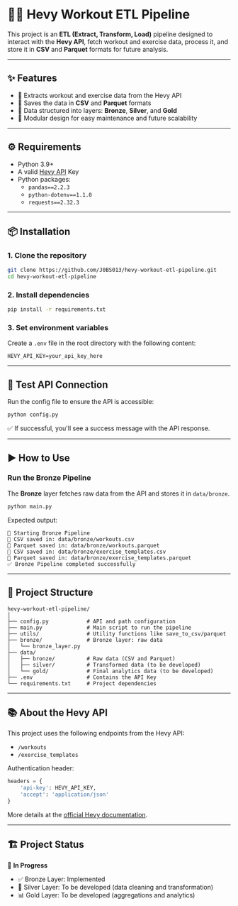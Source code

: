 # 🏋️‍♂️ Hevy Workout ETL Pipeline

This project is an **ETL (Extract, Transform, Load)** pipeline designed to interact with the **Hevy API**, fetch workout and exercise data, process it, and store it in **CSV** and **Parquet** formats for future analysis.

---

## ✨ Features

- 🔄 Extracts workout and exercise data from the Hevy API
- 💾 Saves the data in **CSV** and **Parquet** formats
- 📂 Data structured into layers: **Bronze**, **Silver**, and **Gold**
- 🧱 Modular design for easy maintenance and future scalability

---

## ⚙️ Requirements

- Python 3.9+
- A valid [Hevy API](https://api.hevyapp.com/docs/) Key
- Python packages:
  - `pandas==2.2.3`
  - `python-dotenv==1.1.0`
  - `requests==2.32.3`

---

## 📦 Installation

### 1. Clone the repository

```bash
git clone https://github.com/J0BS013/hevy-workout-etl-pipeline.git
cd hevy-workout-etl-pipeline
```

### 2. Install dependencies

```bash
pip install -r requirements.txt
```

### 3. Set environment variables

Create a `.env` file in the root directory with the following content:

```env
HEVY_API_KEY=your_api_key_here
```

---

## 🔌 Test API Connection

Run the config file to ensure the API is accessible:

```bash
python config.py
```

✅ If successful, you'll see a success message with the API response.

---

## ▶️ How to Use

### Run the Bronze Pipeline

The **Bronze** layer fetches raw data from the API and stores it in `data/bronze`.

```bash
python main.py
```

Expected output:

```
🔄 Starting Bronze Pipeline
💾 CSV saved in: data/bronze/workouts.csv
💾 Parquet saved in: data/bronze/workouts.parquet
💾 CSV saved in: data/bronze/exercise_templates.csv
💾 Parquet saved in: data/bronze/exercise_templates.parquet
✅ Bronze Pipeline completed successfully
```

---

## 📁 Project Structure

```
hevy-workout-etl-pipeline/
│
├── config.py            # API and path configuration
├── main.py              # Main script to run the pipeline
├── utils/               # Utility functions like save_to_csv/parquet
├── bronze/              # Bronze layer: raw data
│   └── bronze_layer.py
├── data/
│   ├── bronze/          # Raw data (CSV and Parquet)
│   ├── silver/          # Transformed data (to be developed)
│   └── gold/            # Final analytics data (to be developed)
├── .env                 # Contains the API Key
└── requirements.txt     # Project dependencies
```

---

## 📚 About the Hevy API

This project uses the following endpoints from the Hevy API:

- `/workouts`
- `/exercise_templates`

Authentication header:

```python
headers = {
    'api-key': HEVY_API_KEY,
    'accept': 'application/json'
}
```

More details at the [official Hevy documentation](https://www.hevyapp.com/).

---

## 🏗️ Project Status

🔨 **In Progress**

- ✅ Bronze Layer: Implemented
- 🧼 Silver Layer: To be developed (data cleaning and transformation)
- 📊 Gold Layer: To be developed (aggregations and analytics)
